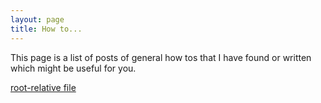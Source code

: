```yaml
---
layout: page
title: How to...
---
```


This page is a list of posts of general how tos that I have found or written which might be useful for you.




<a href="2022-02-17-Shadow_Masks,html">root-relative file</a>